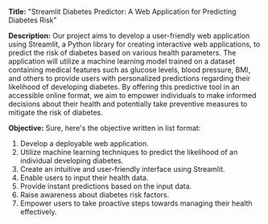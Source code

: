 **Title:** 
"Streamlit Diabetes Predictor: A Web Application for Predicting Diabetes Risk"

**Description:**
Our project aims to develop a user-friendly web application using Streamlit, a Python library for creating interactive web applications, to predict the risk of diabetes based on various health parameters. The application will utilize a machine learning model trained on a dataset containing medical features such as glucose levels, blood pressure, BMI, and others to provide users with personalized predictions regarding their likelihood of developing diabetes. By offering this predictive tool in an accessible online format, we aim to empower individuals to make informed decisions about their health and potentially take preventive measures to mitigate the risk of diabetes.

**Objective:**
Sure, here's the objective written in list format:

1. Develop a deployable web application.
2. Utilize machine learning techniques to predict the likelihood of an individual developing diabetes.
3. Create an intuitive and user-friendly interface using Streamlit.
4. Enable users to input their health data.
5. Provide instant predictions based on the input data.
6. Raise awareness about diabetes risk factors.
7. Empower users to take proactive steps towards managing their health effectively.
